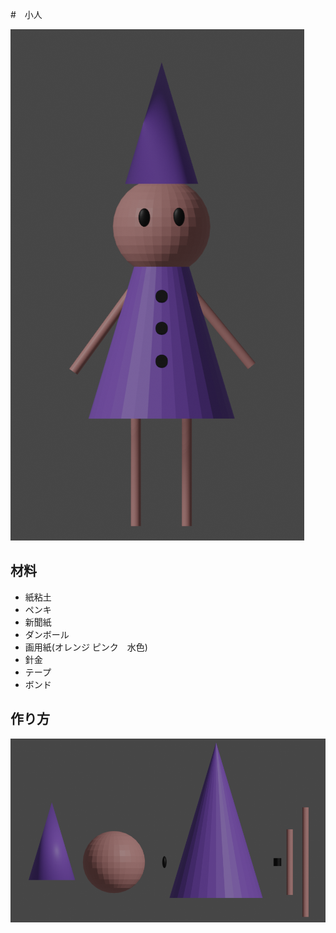 #　小人

![](./img/2021-08-16_02-26.png)

## 材料
- 紙粘土
- ペンキ
- 新聞紙
- ダンボール
- 画用紙(オレンジ ピンク　水色)
- 針金
- テープ
- ボンド
## 作り方
![](./img/2021-08-16_02-25.png)